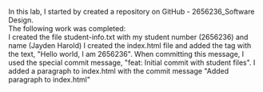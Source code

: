 In this lab, I started by created a repository on GitHub - 2656236_Software Design. <br>
The following work was completed:<br>
I created the file student-info.txt with my student number (2656236) and name (Jayden Harold)
I created the index.html file and added the tag with the text, "Hello world, I am 2656236". When committing this message, I used the special commit message, "feat: Initial commit with student files".
I added a paragraph to index.html with the commit message "Added paragraph to index.html"


